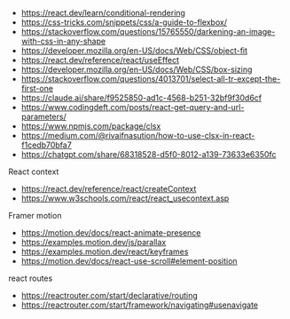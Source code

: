 - https://react.dev/learn/conditional-rendering
- https://css-tricks.com/snippets/css/a-guide-to-flexbox/
- https://stackoverflow.com/questions/15765550/darkening-an-image-with-css-in-any-shape
- https://developer.mozilla.org/en-US/docs/Web/CSS/object-fit
- https://react.dev/reference/react/useEffect
- https://developer.mozilla.org/en-US/docs/Web/CSS/box-sizing
- https://stackoverflow.com/questions/4013701/select-all-tr-except-the-first-one
- https://claude.ai/share/f9525850-ad1c-4568-b251-32bf9f30d6cf
- https://www.codingdeft.com/posts/react-get-query-and-url-parameters/
- https://www.npmjs.com/package/clsx
- https://medium.com/@rivaifnasution/how-to-use-clsx-in-react-f1cedb70bfa7
- https://chatgpt.com/share/68318528-d5f0-8012-a139-73633e6350fc

React context
- https://react.dev/reference/react/createContext
- https://www.w3schools.com/react/react_usecontext.asp

Framer motion
- https://motion.dev/docs/react-animate-presence
- https://examples.motion.dev/js/parallax
- https://examples.motion.dev/react/keyframes
- https://motion.dev/docs/react-use-scroll#element-position

react routes
- https://reactrouter.com/start/declarative/routing
- https://reactrouter.com/start/framework/navigating#usenavigate

